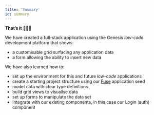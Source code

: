 ```yaml
---
title: 'Summary'
id: summary
---
```


**That’s it** 🎉👏🏻

We have created a full-stack application using the Genesis *low-code* development platform that shows:
- a customisable grid surfacing any application data
- a form allowing the ability to insert new data

We have also learned how to: 
- set up the environment for this and future *low-code* applications
- create a starting project structure using our [Fuse](/fuse/introduction/) application seed
- model data with clear type definitions
- build grid views to visualise data
- set up forms to manipulate the data set
- Integrate with our existing components, in this case our Login (auth) component 
